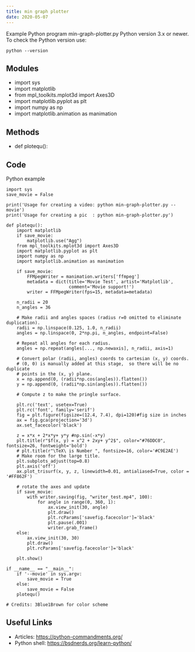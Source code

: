 ```yaml
---
title: min graph plotter
date: 2020-05-07
---
```

Example Python program min-graph-plotter.py
Python version 3.x or newer.
To check the Python version use:

    python --version

## Modules

* import sys
* import matplotlib
* from mpl_toolkits.mplot3d import Axes3D
* import matplotlib.pyplot as plt
* import numpy as np
* import matplotlib.animation as manimation

## Methods

* def plotequ():

## Code

Python example

    import sys
    save_movie = False
    
    print('Usage for creating a video: python min-graph-plotter.py --movie')
    print('Usage for creating a pic  : python min-graph-plotter.py')
    
    def plotequ():
        import matplotlib
        if save_movie:
            matplotlib.use("Agg")
        from mpl_toolkits.mplot3d import Axes3D
        import matplotlib.pyplot as plt
        import numpy as np
        import matplotlib.animation as manimation
    
        if save_movie:
            FFMpegWriter = manimation.writers['ffmpeg']
            metadata = dict(title='Movie Test', artist='Matplotlib',
                            comment='Movie support!')
            writer = FFMpegWriter(fps=15, metadata=metadata)
    
        n_radii = 20
        n_angles = 36
    
        # Make radii and angles spaces (radius r=0 omitted to eliminate duplication).
        radii = np.linspace(0.125, 1.0, n_radii)
        angles = np.linspace(0, 2*np.pi, n_angles, endpoint=False)
    
        # Repeat all angles for each radius.
        angles = np.repeat(angles[..., np.newaxis], n_radii, axis=1)
    
        # Convert polar (radii, angles) coords to cartesian (x, y) coords.
        # (0, 0) is manually added at this stage,  so there will be no duplicate
        # points in the (x, y) plane.
        x = np.append(0, (radii*np.cos(angles)).flatten())
        y = np.append(0, (radii*np.sin(angles)).flatten())
    
        # Compute z to make the pringle surface.
        
        plt.rc('text', usetex=True)
        plt.rc('font', family='serif')
        fig = plt.figure(figsize=(12.4, 7.4), dpi=120)#fig size in inches
        ax = fig.gca(projection='3d')
        ax.set_facecolor('black')
    
        z = x*x + 2*x*y+ y*y #np.sin(-x*y)
        plt.title(r"$f(x, y) = x^2 + 2xy+ y^2$", color="#76DDC0", fontsize=26, fontweight='bold')
        # plt.title(r"\TeX\ is Number ", fontsize=16, color='#C9E2AE')
        # Make room for the large title.
        plt.subplots_adjust(top=0.8)
        plt.axis('off')
        ax.plot_trisurf(x, y, z, linewidth=0.01, antialiased=True, color = '#FF862F')
    
        # rotate the axes and update
        if save_movie:
            with writer.saving(fig, "writer_test.mp4", 100):
                for angle in range(0, 360, 1):
                    ax.view_init(30, angle)
                    plt.draw()
                    plt.rcParams['savefig.facecolor']='black'
                    plt.pause(.001)
                    writer.grab_frame()
        else:
            ax.view_init(30, 30)
            plt.draw()
            plt.rcParams['savefig.facecolor']='black'
    
        plt.show()
    
    if __name__ == "__main__":
        if '--movie' in sys.argv:
            save_movie = True
        else:
            save_movie = False
        plotequ()
        
    # Credits: 3Blue1Brown for color scheme

## Useful Links

- Articles: https://python-commandments.org/
- Python shell: https://bsdnerds.org/learn-python/
